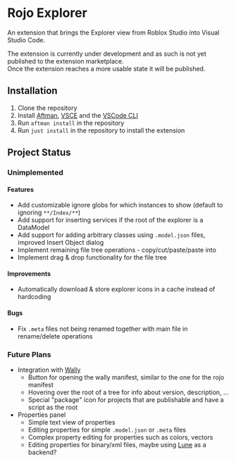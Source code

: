 # Rojo Explorer

An extension that brings the Explorer view from Roblox Studio into Visual Studio Code.

The extension is currently under development and as such is not yet published to the extension marketplace.  
Once the extension reaches a more usable state it will be published.

## Installation

1. Clone the repository
2. Install [Aftman](https://github.com/LPGhatguy/aftman), [VSCE](https://github.com/microsoft/vscode-vsce) and the [VSCode CLI](https://code.visualstudio.com/docs/editor/command-line)
3. Run `aftman install` in the repository
4. Run `just install` in the repository to install the extension

## Project Status

### Unimplemented

#### Features

-   Add customizable ignore globs for which instances to show (default to ignoring `**/Index/**`)
-   Add support for inserting services if the root of the explorer is a DataModel
-   Add support for adding arbitrary classes using `.model.json` files, improved Insert Object dialog
-   Implement remaining file tree operations - copy/cut/paste/paste into
-   Implement drag & drop functionality for the file tree

#### Improvements

-   Automatically download & store explorer icons in a cache instead of hardcoding

#### Bugs

-   Fix `.meta` files not being renamed together with main file in rename/delete operations

### Future Plans

-   Integration with [Wally](https://github.com/UpliftGames/wally)
    -   Button for opening the wally manifest, similar to the one for the rojo manifest
    -   Hovering over the root of a tree for info about version, description, ...
    -   Special "package" icon for projects that are publishable and have a script as the root
-   Properties panel
    -   Simple text view of properties
    -   Editing properties for simple `.model.json` or `.meta` files
    -   Complex property editing for properties such as colors, vectors
    -   Editing properties for binary/xml files, maybe using [Lune](https://github.com/filiptibell/lune) as a backend?
